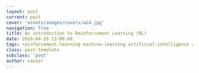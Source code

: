 ```yaml
---
layout: post
current: post
cover: 'assets/images/covers/ai4.jpg'
navigation: True
title: An introduction to Reinforcement Learning (RL)
date: 2018-04-28 13:00:00
tags: reinforcement-learning machine-learning artificial-intelligence ai rl ml
class: post-template
subclass: 'post'
author: xavier
---
```


